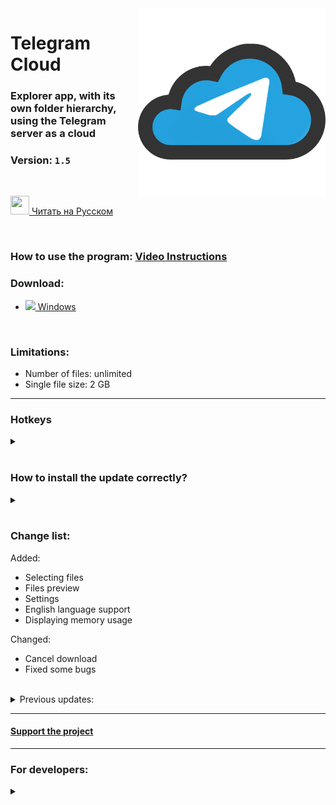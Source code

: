<img src="TelegramCloud/Web/images/TelegramCloud.png" width="300" align="right">

# Telegram Cloud

### Explorer app, with its own folder hierarchy, using the Telegram server as a cloud

### Version: <a id="version"><code>1.5</code></a>

</br>

<a href="README.md" ><img src="https://emojio.ru/images/twitter-64/1f1f7-1f1fa.png" width="30" height="30"></img> Читать на Русском</a>

</br>

### How to use the program: <a href="https://superzombi.github.io/telegram-cloud.docs">Video Instructions</a>

### Download:
<ul>
 <li><img src="https://img-premium.flaticon.com/png/512/888/888882.png?token=exp=1622637331~hmac=bf60c71ded33b51da0a6d32c3833d1f7" height=15px><a href="https://github.com/SuperZombi/Telegram_Cloud/releases/download/1.5/Telegram.Cloud.zip"> Windows</a></li>
</ul>
</br>


### Limitations:

<ul>
 <li>Number of files: unlimited</li>
  <li>Single file size: 2 GB</li>
</ul>
<hr>

### Hotkeys
<details>
<summary></summary>
<ul>
	<li>Create a new folder: <code>shift</code>+<code>N</code></li>
	<li>Select all files: <code>shift</code>+<code>A</code></li>
	<li>Select the next file: <code>shift</code>+<code>⬇</code></li>
	<li>Select the previous file: <code>shift</code>+<code>⬆</code></li>
</ul>
</details>
</br>


### How to install the update correctly?
<details>
<summary></summary>
<a href="https://superzombi.github.io/telegram-cloud.docs/#upgrade">Video Instruction</a>

In order to keep all your files on upgrade you need:
<ol>
 <li>Download the archive.</li>
 <li>Delete the <code>Telegram Cloud.exe</code> file in the folder where you currently have the program installed.</li>
 <li>Extract the archive to the folder where you have installed Telegram Cloud.</li>
 Done!
</ol>
</details>
</br>



### Change list:

<div id="change_list">
Added:
<ul>
 <li>Selecting files</li>
 <li>Files preview</li>
 <li>Settings</li>
 <li>English language support</li>
 <li>Displaying memory usage</li>
</ul>
Changed:
<ul>
 <li>Cancel download</li>
 <li>Fixed some bugs</li>
</ul>
</div>
 
 
 </br>
 <details>
 <summary>Previous updates:</summary>
 <table>
	 
<tr><td>1.5</td><td>
Added:
<ul>
 <li>Selecting files</li>
 <li>Files preview</li>
 <li>Settings</li>
 <li>English language support</li>
<li>Displaying memory usage</li>
</ul>
Changed:
<ul>
 <li>Cancel download</li>
 <li>Fixed some bugs</li>
</ul>
 </td></tr>
  
<tr><td>1.4</td>
  <td>
Added:
<ul>
 <li>Auto theme detection</li>
</ul>
Changed:
<ul>
 <li>Now, after downloading, the explorer opens with the focus on the file</li>
 <li>Fixed some bugs</li>
</ul>
 </td></tr>  
  
  
<tr><td>1.3</td>
  <td>
Added:
<ul>
 <li>Dark theme</li>
 <li>Auto check for updates</li>
</ul>
Changed:
<ul>
 <li>Fixed bug with search window</li>
  <li>Search now ignores case</li>
</ul>
 </td></tr> 
  
  
<tr><td>1.2</td>
  <td>
Added:
<ul>
 <li>File searcher</li>
  <li>Awesome notifications</li>
</ul>
Changed:
<ul>
 <li>Fixed carousel menu bug</li>
  <li>GitHub button has moved to carousel menu</li>
</ul>
 </td></tr> 
  
  
  <tr><td>1.1</td>
  <td>
 Added:
<ul>
 <li>Sorting files</li>
  <li>Checking for updates</li>
</ul>
 Changed:
<ul>
 <li>Fixed some bugs</li>
</ul>
 </td></tr>
 </table>
</details>
<hr>


#### <a href="https://www.donationalerts.com/r/super_zombi">Support the project</a>

<hr>


### For developers:
<details>
<summary></summary>
 
### <a href="https://superzombi.github.io/telegram-cloud.docs/developer.html">Developer Instructions</a></br>
   
### Required Python libraries:
<details>
<ul>
 <li><a href="https://pypi.org/project/Pyrogram/">pyrogram</a></li>
  <li><a href="https://pypi.org/project/Eel/">eel</a></li>
 <li><a href="https://pypi.org/project/requests/">requests</a></li>
 <li><a href="https://pypi.org/project/beautifulsoup4/">beautifulsoup</a></li>
</ul>
</details>
</details>
